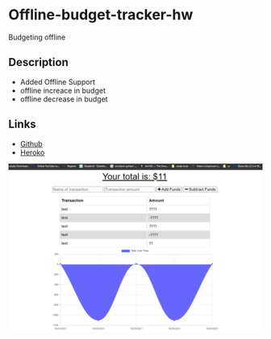 # Offline-budget-tracker-hw

Budgeting offline

## Description

* Added Offline Support
* offline increace in budget
* offline decrease in budget
 

## Links
- [Github](https://github.com/LilAdobe/offline-budget-tracker-hw)
- [Heroko](https://still-plains-30958.herokuapp.com/)

<img src="assets/budget.png">

